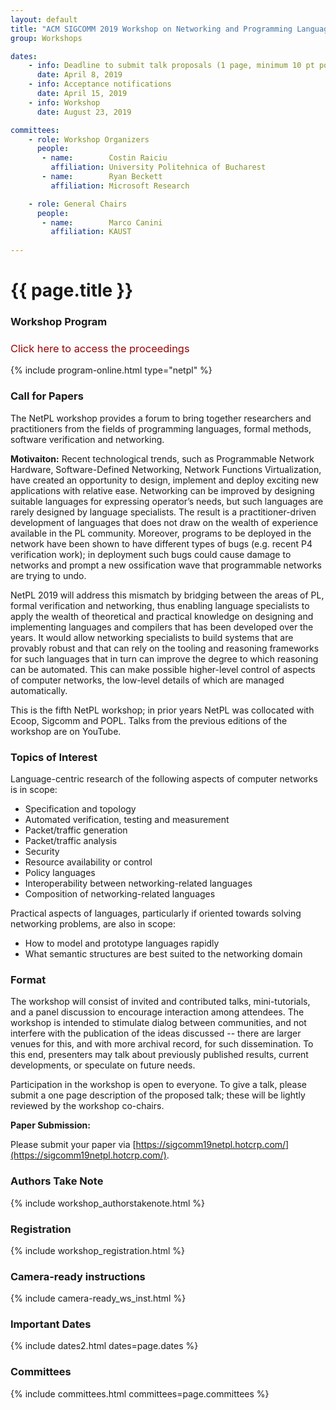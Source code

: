 ```yaml
---
layout: default
title: "ACM SIGCOMM 2019 Workshop on Networking and Programming Languages (NetPL 2019)"
group: Workshops

dates:
    - info: Deadline to submit talk proposals (1 page, minimum 10 pt point)
      date: April 8, 2019
    - info: Acceptance notifications
      date: April 15, 2019
    - info: Workshop
      date: August 23, 2019

committees:
    - role: Workshop Organizers
      people:
       - name:        Costin Raiciu 
         affiliation: University Politehnica of Bucharest
       - name:        Ryan Beckett
         affiliation: Microsoft Research

    - role: General Chairs
      people:
       - name:        Marco Canini
         affiliation: KAUST
                           
---
```


# {{ page.title }}

### Workshop Program

### <a href="https://dl.acm.org/citation.cfm?id=3341561" target="_blank" style="color:#9a0000;text-decoration:none;font-weight:normal;"><i class="fa fa-link"></i> Click here to access the proceedings</a>

{% include program-online.html type="netpl" %}



### Call for Papers
The NetPL workshop provides a forum to bring together researchers and practitioners from the fields of programming languages, formal methods, software verification and networking.

**Motivaiton:**
Recent technological trends, such as Programmable Network Hardware, Software-Defined Networking, Network Functions Virtualization, have created an opportunity to design, implement and deploy exciting new applications with relative ease.  Networking can be improved by designing suitable languages for expressing operator’s needs, but such languages are rarely designed by language specialists. The result is a practitioner-driven development of languages that does not draw on the wealth of experience available in the PL community. Moreover, programs to be deployed in the network have been shown to have different types of bugs (e.g. recent P4 verification work); in deployment such bugs could cause damage to networks and prompt a new ossification wave that programmable networks are trying to undo.

NetPL 2019 will address this mismatch by bridging between the areas of PL, formal verification and networking, thus enabling language specialists to apply the wealth of theoretical and practical knowledge on designing and implementing languages and compilers that has been developed over the years. It would allow networking specialists to build systems that are provably robust and that can rely on the tooling and reasoning frameworks for such languages that in turn can improve the degree to which reasoning can be automated. This can make possible higher-level control of aspects of computer networks, the low-level details of which are managed automatically.

This is the fifth NetPL workshop; in prior years NetPL was collocated with Ecoop, Sigcomm and POPL. Talks from the previous editions of the workshop are on YouTube.

### Topics of Interest 
Language-centric research of the following aspects of computer networks is in scope:
- Specification and topology
- Automated verification, testing and measurement
- Packet/traffic generation
- Packet/traffic analysis
- Security
- Resource availability or control
- Policy languages
- Interoperability between networking-related languages
- Composition of networking-related languages

Practical aspects of languages, particularly if oriented towards solving networking problems, are also in scope:
- How to model and prototype languages rapidly
- What semantic structures are best suited to the networking domain

### Format 
The workshop will consist of invited and contributed talks, mini-tutorials, and a panel discussion to encourage interaction among attendees. The workshop is intended to stimulate dialog between communities, and not interfere with the publication of the ideas discussed -- there are larger venues for this, and with more archival record, for such dissemination. To this end, presenters may talk about previously published results, current developments, or speculate on future needs. 

Participation in the workshop is open to everyone. To give a talk, please submit a one page description of the proposed talk; these will be lightly reviewed by the workshop co-chairs.
 
**Paper Submission:**

Please submit your paper via [https://sigcomm19netpl.hotcrp.com/](https://sigcomm19netpl.hotcrp.com/). 

### Authors Take Note
{% include workshop_authorstakenote.html %}

### Registration
{% include workshop_registration.html %}

### Camera-ready instructions
{% include camera-ready_ws_inst.html %}


### <i class="fa fa-calendar"></i> Important Dates

{% include dates2.html dates=page.dates %}

### Committees

{% include committees.html committees=page.committees %}
